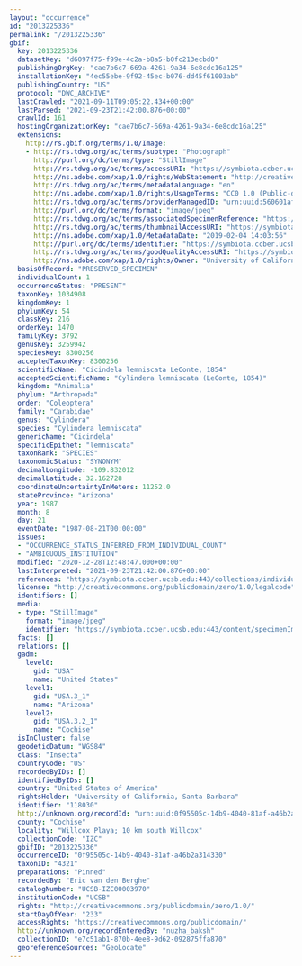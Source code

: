 ```yaml
---
layout: "occurrence"
id: "2013225336"
permalink: "/2013225336"
gbif:
  key: 2013225336
  datasetKey: "d6097f75-f99e-4c2a-b8a5-b0fc213ecbd0"
  publishingOrgKey: "cae7b6c7-669a-4261-9a34-6e8cdc16a125"
  installationKey: "4ec55ebe-9f92-45ec-b076-dd45f61003ab"
  publishingCountry: "US"
  protocol: "DWC_ARCHIVE"
  lastCrawled: "2021-09-11T09:05:22.434+00:00"
  lastParsed: "2021-09-23T21:42:00.876+00:00"
  crawlId: 161
  hostingOrganizationKey: "cae7b6c7-669a-4261-9a34-6e8cdc16a125"
  extensions:
    http://rs.gbif.org/terms/1.0/Image:
    - http://rs.tdwg.org/ac/terms/subtype: "Photograph"
      http://purl.org/dc/terms/type: "StillImage"
      http://rs.tdwg.org/ac/terms/accessURI: "https://symbiota.ccber.ucsb.edu:443/content/specimenImages/UCSB_IZC/UCSB-IZC00003/UCSB-IZC00003970_lg.jpg"
      http://ns.adobe.com/xap/1.0/rights/WebStatement: "http://creativecommons.org/publicdomain/zero/1.0/"
      http://rs.tdwg.org/ac/terms/metadataLanguage: "en"
      http://ns.adobe.com/xap/1.0/rights/UsageTerms: "CC0 1.0 (Public-domain)"
      http://rs.tdwg.org/ac/terms/providerManagedID: "urn:uuid:560601af-8510-4db5-9c5d-4812cac40d31"
      http://purl.org/dc/terms/format: "image/jpeg"
      http://rs.tdwg.org/ac/terms/associatedSpecimenReference: "https://symbiota.ccber.ucsb.edu:443/collections/individual/index.php?occid=118030"
      http://rs.tdwg.org/ac/terms/thumbnailAccessURI: "https://symbiota.ccber.ucsb.edu:443/content/specimenImages/UCSB_IZC/UCSB-IZC00003/UCSB-IZC00003970_tn.jpg"
      http://ns.adobe.com/xap/1.0/MetadataDate: "2019-02-04 14:03:56"
      http://purl.org/dc/terms/identifier: "https://symbiota.ccber.ucsb.edu:443/content/specimenImages/UCSB_IZC/UCSB-IZC00003/UCSB-IZC00003970_lg.jpg"
      http://rs.tdwg.org/ac/terms/goodQualityAccessURI: "https://symbiota.ccber.ucsb.edu:443/content/specimenImages/UCSB_IZC/UCSB-IZC00003/UCSB-IZC00003970.jpg"
      http://ns.adobe.com/xap/1.0/rights/Owner: "University of California, Santa Barbara"
  basisOfRecord: "PRESERVED_SPECIMEN"
  individualCount: 1
  occurrenceStatus: "PRESENT"
  taxonKey: 1034908
  kingdomKey: 1
  phylumKey: 54
  classKey: 216
  orderKey: 1470
  familyKey: 3792
  genusKey: 3259942
  speciesKey: 8300256
  acceptedTaxonKey: 8300256
  scientificName: "Cicindela lemniscata LeConte, 1854"
  acceptedScientificName: "Cylindera lemniscata (LeConte, 1854)"
  kingdom: "Animalia"
  phylum: "Arthropoda"
  order: "Coleoptera"
  family: "Carabidae"
  genus: "Cylindera"
  species: "Cylindera lemniscata"
  genericName: "Cicindela"
  specificEpithet: "lemniscata"
  taxonRank: "SPECIES"
  taxonomicStatus: "SYNONYM"
  decimalLongitude: -109.832012
  decimalLatitude: 32.162728
  coordinateUncertaintyInMeters: 11252.0
  stateProvince: "Arizona"
  year: 1987
  month: 8
  day: 21
  eventDate: "1987-08-21T00:00:00"
  issues:
  - "OCCURRENCE_STATUS_INFERRED_FROM_INDIVIDUAL_COUNT"
  - "AMBIGUOUS_INSTITUTION"
  modified: "2020-12-28T12:48:47.000+00:00"
  lastInterpreted: "2021-09-23T21:42:00.876+00:00"
  references: "https://symbiota.ccber.ucsb.edu:443/collections/individual/index.php?occid=118030"
  license: "http://creativecommons.org/publicdomain/zero/1.0/legalcode"
  identifiers: []
  media:
  - type: "StillImage"
    format: "image/jpeg"
    identifier: "https://symbiota.ccber.ucsb.edu:443/content/specimenImages/UCSB_IZC/UCSB-IZC00003/UCSB-IZC00003970_lg.jpg"
  facts: []
  relations: []
  gadm:
    level0:
      gid: "USA"
      name: "United States"
    level1:
      gid: "USA.3_1"
      name: "Arizona"
    level2:
      gid: "USA.3.2_1"
      name: "Cochise"
  isInCluster: false
  geodeticDatum: "WGS84"
  class: "Insecta"
  countryCode: "US"
  recordedByIDs: []
  identifiedByIDs: []
  country: "United States of America"
  rightsHolder: "University of California, Santa Barbara"
  identifier: "118030"
  http://unknown.org/recordId: "urn:uuid:0f95505c-14b9-4040-81af-a46b2a314330"
  county: "Cochise"
  locality: "Willcox Playa; 10 km south Willcox"
  collectionCode: "IZC"
  gbifID: "2013225336"
  occurrenceID: "0f95505c-14b9-4040-81af-a46b2a314330"
  taxonID: "4321"
  preparations: "Pinned"
  recordedBy: "Eric van den Berghe"
  catalogNumber: "UCSB-IZC00003970"
  institutionCode: "UCSB"
  rights: "http://creativecommons.org/publicdomain/zero/1.0/"
  startDayOfYear: "233"
  accessRights: "https://creativecommons.org/publicdomain/"
  http://unknown.org/recordEnteredBy: "nuzha_baksh"
  collectionID: "e7c51ab1-870b-4ee8-9d62-092875ffa870"
  georeferenceSources: "GeoLocate"
---
```

